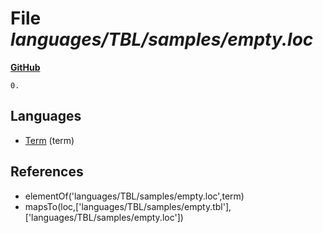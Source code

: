 # File _languages/TBL/samples/empty.loc_
**[GitHub](https://github.com/softlang/yas/blob/master/languages/TBL/samples/empty.loc)**
```
0.
```

## Languages
* [Term](../languages/Term.md) (term)

## References
* elementOf('languages/TBL/samples/empty.loc',term)
* mapsTo(loc,['languages/TBL/samples/empty.tbl'],['languages/TBL/samples/empty.loc'])
